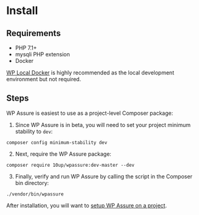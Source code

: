 # Install

## Requirements

* PHP 7.1+
* mysqli PHP extension
* Docker

[WP Local Docker](https://github.com/10up/wp-local-docker) is highly recommended as the local development environment but not required.

## Steps

WP Assure is easiest to use as a project-level Composer package:

1. Since WP Assure is in beta, you will need to set your project minimum stability to `dev`:
```
composer config minimum-stability dev
```

2. Next, require the WP Assure package:
```
composer require 10up/wpassure:dev-master --dev
```

3. Finally, verify and run WP Assure by calling the script in the Composer bin directory:
```
./vendor/bin/wpassure
```

After installation, you will want to [setup WP Assure on a project](https://wpassure.readthedocs.io/en/latest/project-setup/).

